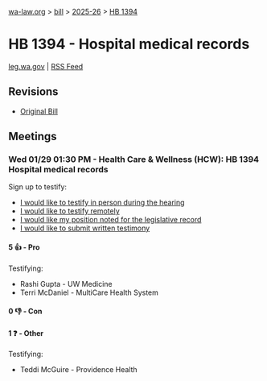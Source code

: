 [wa-law.org](/) > [bill](/bill/) > [2025-26](/bill/2025-26/) > [HB 1394](/bill/2025-26/hb/1394/)

# HB 1394 - Hospital medical records
[leg.wa.gov](https://app.leg.wa.gov/billsummary?BillNumber=1394&Year=2025&Initiative=false) | [RSS Feed](./rss.xml)

## Revisions
* [Original Bill](1/)

## Meetings
### Wed 01/29 01:30 PM - Health Care & Wellness (HCW): HB 1394 Hospital medical records
Sign up to testify:
* [I would like to testify in person during the hearing](https://app.leg.wa.gov/csi/Testifier/Add?chamber=House&mId=32541&aId=161911&caId=25135&tId=1)
* [I would like to testify remotely](https://app.leg.wa.gov/csi/Testifier/Add?chamber=House&mId=32541&aId=161911&caId=25135&tId=2)
* [I would like my position noted for the legislative record](https://app.leg.wa.gov/csi/Testifier/Add?chamber=House&mId=32541&aId=161911&caId=25135&tId=3)
* [I would like to submit written testimony](https://app.leg.wa.gov/csi/Testifier/Add?chamber=House&mId=32541&aId=161911&caId=25135&tId=4)

#### 5 👍 - Pro
Testifying:
* Rashi Gupta - UW Medicine
* Terri McDaniel - MultiCare Health System

#### 0 👎 - Con

#### 1 ❓ - Other
Testifying:
* Teddi McGuire - Providence Health
